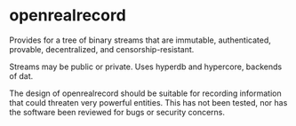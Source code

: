 # openrealrecord

Provides for a tree of binary streams that are immutable, authenticated, provable, decentralized, and censorship-resistant.

Streams may be public or private.  Uses hyperdb and hypercore, backends of dat.

The design of openrealrecord should be suitable for recording information that could threaten very powerful entities.  This has not been tested, nor has the software been reviewed for bugs or security concerns.
